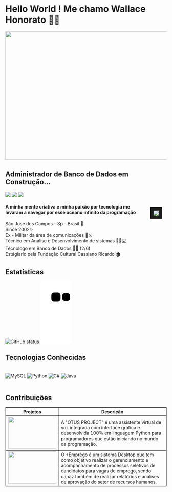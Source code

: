 # Hello World ! Me chamo Wallace Honorato 👨‍💻</br>

<div align="center">
<img src="https://user-images.githubusercontent.com/101594950/173713590-fca5005c-0c18-4d57-a421-1538a57f3410.gif" width="800" height="400" />
</div>

## Administrador de Banco de Dados em Construção...
  <a href="https://www.instagram.com/wallace.honorato.98/" target="_blank"><img src="https://img.shields.io/badge/-Instagram-%23E4405F?style=for-the-badge&logo=instagram&logoColor=white" target="_blank"></a>
  <a href = "mailto:wallacehonorato67@gmail.com"><img src="https://img.shields.io/badge/-Gmail-%23333?style=for-the-badge&logo=gmail&logoColor=white" target="_blank"></a>
  <a href="https://www.linkedin.com/in/wallace-honorato-b15a3b1a2/" target="_blank"><img src="https://img.shields.io/badge/-LinkedIn-%230077B5?style=for-the-badge&logo=linkedin&logoColor=white" target="_blank"></a> 
  
</div>

<img src="https://user-images.githubusercontent.com/101594950/173710188-800dae77-176a-41fb-aead-3443a3fd2021.gif" vspace="15px" hspace="15px" border="10px" align="right"/>

#### A minha mente criativa e minha paixão por tecnologia me levaram a navegar por esse oceano infinito da programação</br>
São José dos Campos - Sp - Brasil 🏡</br>
Since 2002✨</br>
Ex - Militar da área de comunicações 📡⚔️</br>
Técnico em Análise e Desenvolvimento de sistemas 👨‍🎓💻 </br>
Técnologo em Banco de Dados 🧑‍💻 (2/6) </br>
Estágiario pela Fundação Cultural Cassiano Ricardo 🏚️</br>

## Estatísticas
![GitHub status](https://github-readme-stats.vercel.app/api?username=WallaceHS20&show_icons=true&theme=radical)
![Snake animation](https://github.com/WallaceHS20/WallaceHS20/blob/output/github-contribution-grid-snake.svg)

## Tecnologias Conhecidas

<div style="display: inline_block"><br/>
  <img align="center" alt="MySQL" src="https://img.shields.io/badge/MySQL-005C84?style=for-the-badge&logo=mysql&logoColor=white" />
  <img align="center" alt="Python" src="https://img.shields.io/badge/Python-3776AB?style=for-the-badge&logo=python&logoColor=white" />  
  <img align="center" alt="C#" src="https://img.shields.io/badge/C%23-239120?style=for-the-badge&logo=c-sharp&logoColor=white" />
  <img align="center" alt="Java" src="https://img.shields.io/badge/java-%23ED8B00.svg?style=for-the-badge&logo=java&logoColor=white" />
  
</div> </br>

## Contribuições

<table border="1">
<thead>
    <tr>
        <th>Projetos<width="100"/th>
        <th>Descrição</th>
    </tr>
</thead>
<tbody>
    <tr>
        <td> <a href="https://github.com/fatec-bd1sem/Otus" target="_blank"><img src="https://user-images.githubusercontent.com/101594950/173720182-1be62bbb-a684-41e7-9d27-28eae7359714.png" width="150" height="100" target="_blank"></a></td> 
        <td>A "OTUS PROJECT" é uma assistente virtual de voz integrada com interface gráfica e desenvolvida 100% em linguagem Python para programadores que estão iniciando no mundo da programação. </td>
    </tr>
    <tr>
          <td> <a href="https://github.com/B1naryDevs/API" target="_blank"><img src="https://user-images.githubusercontent.com/101594950/195669547-fe8151b8-c115-4ec9-8c4d-6c02185efb98.png" width="150" height="100" target="_blank"></a></td>
                  <td>O +Emprego é um sistema Desktop que tem como objetivo realizar o gerenciamento e acompanhamento de processos seletivos de candidatos para vagas de emprego, sendo capaz também de realizar relatórios e análises de aprovação do setor de recursos humanos.</td>
</tbody>
<tfoot>
</tfoot>
</table>
